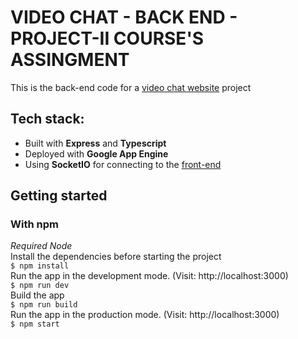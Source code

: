 # VIDEO CHAT - BACK END - PROJECT-II COURSE'S ASSINGMENT
This is the back-end code for a [video chat website](https://github.com/nduc-lv/front-end) project <br>

## Tech stack:
- Built with **Express** and **Typescript**
- Deployed with **Google App Engine**
- Using **SocketIO** for connecting to the [front-end](https://github.com/nduc-lv/front-end)

## Getting started
### With npm
*Required Node* <br>
Install the dependencies before starting the project <br>
`$ npm install`<br>
Run the app in the development mode. (Visit: http://localhost:3000) <br>
`$ npm run dev` <br>
Build the app <br>
`$ npm run build`  
Run the app in the production mode. (Visit: http://localhost:3000)  
`$ npm start`

